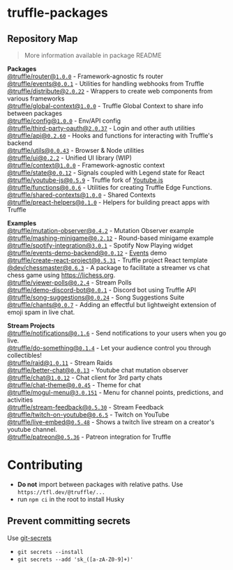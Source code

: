 # truffle-packages

## Repository Map

> More information available in package README

<!-- START PACKAGES -->

**Packages**  
[@truffle/router@`1.0.0`](./router) - Framework-agnostic fs router  
[@truffle/events@`0.0.1`](./events) - Utilities for handling webhooks from Truffle  
[@truffle/distribute@`2.0.22`](./distribute) - Wrappers to create web components from various frameworks  
[@truffle/global-context@`1.0.0`](./global-context) - Truffle Global Context to share info between packages  
[@truffle/config@`1.0.0`](./config) - Env/API config  
[@truffle/third-party-oauth@`2.0.37`](./third-party-oauth) - Login and other auth utilities  
[@truffle/api@`0.2.60`](./api) - Hooks and functions for interacting with Truffle's backend  
[@truffle/utils@`0.0.43`](./utils) - Browser & Node utilities  
[@truffle/ui@`0.2.2`](./ui) - Unified UI library (WIP)  
[@truffle/context@`1.0.0`](./context) - Framework-agnostic context  
[@truffle/state@`0.0.12`](./state) - Signals coupled with Legend state for React  
[@truffle/youtube-js@`0.5.9`](./youtube-js) - Truffle fork of [Youtube.js](https://github.com/LuanRT/YouTube.js)  
[@truffle/functions@`0.0.6`](./functions) - Utilities for creating Truffle Edge Functions.  
[@truffle/shared-contexts@`1.0.0`](./shared-contexts) - Shared Contexts  
[@truffle/preact-helpers@`0.1.0`](./preact-helpers) - Helpers for building preact apps with Truffle

**Examples**  
[@truffle/mutation-observer@`0.4.2`](./examples/mutation-observer) - Mutation Observer example  
[@truffle/mashing-minigame@`0.2.12`](./examples/mashing-minigame) - Round-based minigame example  
[@truffle/spotify-integration@`3.0.1`](./examples/spotify-integration) - Spotify Now Playing widget  
[@truffle/events-demo-backend@`0.0.12`](./examples/events-demo-backend) - [Events](../../events) demo  
[@truffle/create-react-project@`0.5.31`](./examples/create-react-project) - Truffle project React template  
[@dev/chessmaster@`0.6.3`](./examples/chessmaster) - A package to facilitate a streamer vs chat chess game using https://lichess.org.  
[@truffle/viewer-polls@`0.2.4`](./examples/viewer-polls) - Stream Polls  
[@truffle/demo-discord-bot@`0.0.1`](./examples/discord-bot-demo) - Discord bot using Truffle API  
[@truffle/song-suggestions@`0.0.24`](./examples/song-suggestions) - Song Suggestions Suite  
[@truffle/chants@`0.0.7`](./examples/chants) - Adding an effectful but lightweight extension of emoji spam in live chat.

**Stream Projects**  
[@truffle/notifications@`0.1.6`](./stream-projects/notifications) - Send notifications to your users when you go live.  
[@truffle/do-something@`0.1.4`](./stream-projects/do-something) - Let your audience control you through collectibles!  
[@truffle/raid@`1.0.11`](./stream-projects/raid) - Stream Raids  
[@truffle/better-chat@`0.0.13`](./stream-projects/better-chat) - Youtube chat mutation observer  
[@truffle/chat@`1.0.12`](./stream-projects/chat) - Chat client for 3rd party chats  
[@truffle/chat-theme@`0.0.45`](./stream-projects/chat-theme) - Theme for chat  
[@truffle/mogul-menu@`3.0.151`](./stream-projects/mogul-menu) - Menu for channel points, predictions, and activities  
[@truffle/stream-feedback@`0.5.30`](./stream-projects/stream-feedback) - Stream Feedback  
[@truffle/twitch-on-youtube@`0.6.5`](./stream-projects/twitch-on-youtube) - Twitch on YouTube  
[@truffle/live-embed@`0.5.48`](./stream-projects/live-embed) - Shows a twitch live stream on a creator's youtube channel.  
[@truffle/patreon@`0.5.36`](./stream-projects/patreon) - Patreon integration for Truffle

<!-- END PACKAGES -->

# Contributing

- **Do not** import between packages with relative paths. Use
  `https://tfl.dev/@truffle/...`
- run `npm ci` in the root to install Husky

## Prevent committing secrets

Use [git-secrets](https://github.com/awslabs/git-secrets#installing-git-secrets)

- `git secrets --install`
- `git secrets --add 'sk_([a-zA-Z0-9]+)'`
